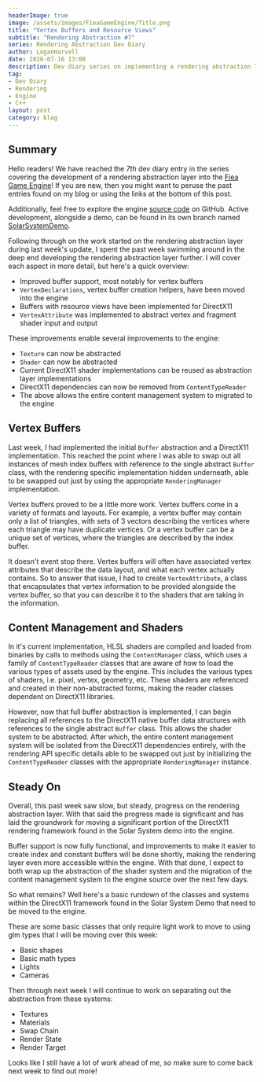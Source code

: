 ```yaml
---
headerImage: true
image: /assets/images/FieaGameEngine/Title.png
title: "Vertex Buffers and Resource Views"
subtitle: "Rendering Abstraction #7"
series: Rendering Abstraction Dev Diary
author: LoganHarvell
date: 2020-07-16 13:00
description: Dev diary series on implementing a rendering abstraction layer within a custom game engine.
tag:
- Dev Diary
- Rendering
- Engine
- C++
layout: post
category: blog
---
```


## Summary

Hello readers! We have reached the *7th* dev diary entry in the series covering the development of a rendering abstraction layer into the [Fiea Game Engine](/fiea-game-engine)! If you are new, then you might want to peruse the past entries found on my blog or using the links at the bottom of this post.

Additionally, feel free to explore the engine [source code](https://github.com/LoganTHarvell/FieaGameEngine) on GitHub. Active development, alongside a demo, can be found in its own branch named [SolarSystemDemo](https://github.com/LoganTHarvell/FieaGameEngine/tree/SolarSystemDemo).

Following through on the work started on the rendering abstraction layer during last week's update, I spent the past week swimming around in the deep end developing the rendering abstraction layer further. I will cover each aspect in more detail, but here's a quick overview:

- Improved buffer support, most notably for vertex buffers
- `VertexDeclarations`, vertex buffer creation helpers, have been moved into the engine
- Buffers with resource views have been implemented for DirectX11
- `VertexAttribute` was implemented to abstract vertex and fragment shader input and output

These improvements enable several improvements to the engine:

- `Texture` can now be abstracted
- `Shader` can now be abstracted
- Current DirectX11 shader implementations can be reused as abstraction layer implementations
- DirectX11 dependencies can now be removed from `ContentTypeReader`
- The above allows the entire content management system to migrated to the engine

## Vertex Buffers

Last week, I had implemented the initial `Buffer` abstraction and a DirectX11 implementation. This reached the point where I was able to swap out all instances of mesh index buffers with reference to the single abstract `Buffer` class, with the rendering specific implementation hidden underneath, able to be swapped out just by using the appropriate `RenderingManager` implementation.

Vertex buffers proved to be a little more work. Vertex buffers come in a variety of formats and layouts. For example, a vertex buffer may contain only a list of triangles, with sets of 3 vectors describing the vertices where each triangle may have duplicate vertices. Or a vertex buffer can be a unique set of vertices, where the triangles are described by the index buffer.

It doesn't event stop there. Vertex buffers will often have associated vertex attributes that describe the data layout, and what each vertex actually contains. So to answer that issue, I had to create `VertexAttribute`, a class that encapsulates that vertex information to be provided alongside the vertex buffer, so that you can describe it to the shaders that are taking in the information.

## Content Management and Shaders

In it's current implementation, HLSL shaders are compiled and loaded from binaries by calls to methods using the `ContentManager` class, which uses a family of `ContentTypeReader` classes that are aware of how to load the various types of assets used by the engine. This includes the various types of shaders, i.e. pixel, vertex, geometry, etc. These shaders are referenced and created in their non-abstracted forms, making the reader classes dependent on DirectX11 libraries.

However, now that full buffer abstraction is implemented, I can begin replacing all references to the DirectX11 native buffer data structures with references to the single abstract `Buffer` class. This allows the shader system to be abstracted. After which, the entire content management system will be isolated from the DirectX11 dependencies entirely, with the rendering API specific details able to be swapped out just by initializing the `ContentTypeReader` classes with the appropriate `RenderingManager` instance.

## Steady On

Overall, this past week saw slow, but steady, progress on the rendering abstraction layer. With that said the progress made is significant and has laid the groundwork for moving a significant portion of the DirectX11 rendering framework found in the Solar System demo into the engine.

Buffer support is now fully functional, and improvements to make it easier to create index and constant buffers will be done shortly, making the rendering layer even more accessible within the engine. With that done, I expect to both wrap up the abstraction of the shader system and the migration of the content management system to the engine source over the next few days.

So what remains? Well here's a basic rundown of the classes and systems within the DirectX11 framework found in the Solar System Demo that need to be moved to the engine.

These are some basic classes that only require light work to move to using glm types that I will be moving over this week:

- Basic shapes
- Basic math types
- Lights
- Cameras

Then through next week I will continue to work on separating out the abstraction from these systems:

- Textures
- Materials
- Swap Chain
- Render State
- Render Target

Looks like I still have a lot of work ahead of me, so make sure to come back next week to find out more!
